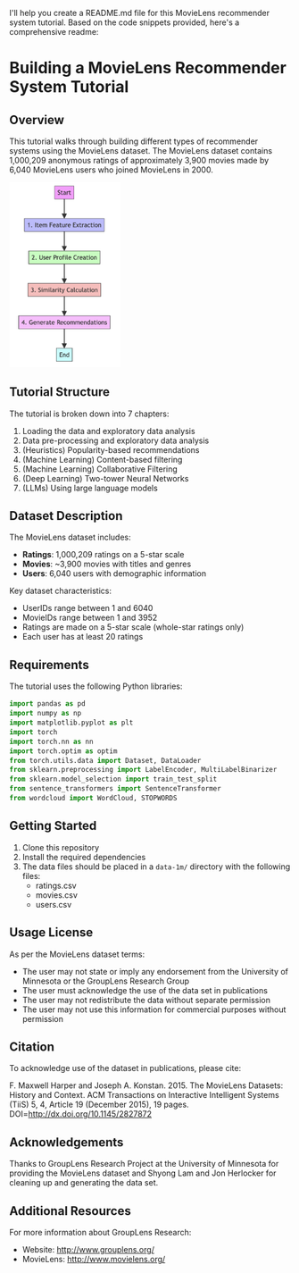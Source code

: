 I'll help you create a README.md file for this MovieLens recommender system tutorial. Based on the code snippets provided, here's a comprehensive readme:

# Building a MovieLens Recommender System Tutorial

## Overview

This tutorial walks through building different types of recommender systems using the MovieLens dataset. The MovieLens dataset contains 1,000,209 anonymous ratings of approximately 3,900 movies made by 6,040 MovieLens users who joined MovieLens in 2000.

<img src="img/content_flowchart.png" width="200"/>

## Tutorial Structure

The tutorial is broken down into 7 chapters:

1. Loading the data and exploratory data analysis
2. Data pre-processing and exploratory data analysis  
3. (Heuristics) Popularity-based recommendations
4. (Machine Learning) Content-based filtering
5. (Machine Learning) Collaborative Filtering
6. (Deep Learning) Two-tower Neural Networks
7. (LLMs) Using large language models

## Dataset Description

The MovieLens dataset includes:

- **Ratings**: 1,000,209 ratings on a 5-star scale
- **Movies**: ~3,900 movies with titles and genres
- **Users**: 6,040 users with demographic information

Key dataset characteristics:
- UserIDs range between 1 and 6040
- MovieIDs range between 1 and 3952
- Ratings are made on a 5-star scale (whole-star ratings only)
- Each user has at least 20 ratings

## Requirements

The tutorial uses the following Python libraries:

```python
import pandas as pd
import numpy as np
import matplotlib.pyplot as plt
import torch
import torch.nn as nn
import torch.optim as optim
from torch.utils.data import Dataset, DataLoader
from sklearn.preprocessing import LabelEncoder, MultiLabelBinarizer
from sklearn.model_selection import train_test_split
from sentence_transformers import SentenceTransformer
from wordcloud import WordCloud, STOPWORDS
```

## Getting Started

1. Clone this repository
2. Install the required dependencies
3. The data files should be placed in a `data-1m/` directory with the following files:
   - ratings.csv
   - movies.csv
   - users.csv

## Usage License

As per the MovieLens dataset terms:

- The user may not state or imply any endorsement from the University of Minnesota or the GroupLens Research Group
- The user must acknowledge the use of the data set in publications
- The user may not redistribute the data without separate permission
- The user may not use this information for commercial purposes without permission

## Citation

To acknowledge use of the dataset in publications, please cite:

F. Maxwell Harper and Joseph A. Konstan. 2015. The MovieLens Datasets: History and Context. ACM Transactions on Interactive Intelligent Systems (TiiS) 5, 4, Article 19 (December 2015), 19 pages. DOI=http://dx.doi.org/10.1145/2827872

## Acknowledgements

Thanks to GroupLens Research Project at the University of Minnesota for providing the MovieLens dataset and Shyong Lam and Jon Herlocker for cleaning up and generating the data set.

## Additional Resources

For more information about GroupLens Research:
- Website: http://www.grouplens.org/
- MovieLens: http://www.movielens.org/